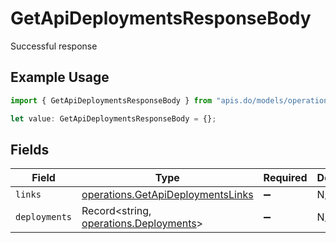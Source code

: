 # GetApiDeploymentsResponseBody

Successful response

## Example Usage

```typescript
import { GetApiDeploymentsResponseBody } from "apis.do/models/operations";

let value: GetApiDeploymentsResponseBody = {};
```

## Fields

| Field                                                                                  | Type                                                                                   | Required                                                                               | Description                                                                            |
| -------------------------------------------------------------------------------------- | -------------------------------------------------------------------------------------- | -------------------------------------------------------------------------------------- | -------------------------------------------------------------------------------------- |
| `links`                                                                                | [operations.GetApiDeploymentsLinks](../../models/operations/getapideploymentslinks.md) | :heavy_minus_sign:                                                                     | N/A                                                                                    |
| `deployments`                                                                          | Record<string, [operations.Deployments](../../models/operations/deployments.md)>       | :heavy_minus_sign:                                                                     | N/A                                                                                    |